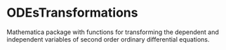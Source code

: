 # ODEsTransformations
Mathematica package with functions for transforming the dependent and independent variables of second order ordinary differential equations.
